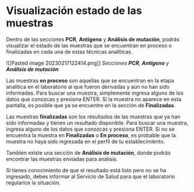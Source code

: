 # Visualización estado de las muestras

Dentro de las secciones **PCR**, **Antígeno** y **Análisis de mutación**, podrás visualizar el estado de las muestras que se encuentran en proceso o finalizadas en cada una de estas técnicas analíticas.

![[Pasted image 20230217122414.png]]
_Secciones **PCR**, **Antígeno** y **Análisis de mutación**_

Las muestras **en proceso** son aquellas que se encuentran en la etapa analítica en el laboratorio al que fueron derivadas y aún no han sido informadas. Para buscar una muestra, simplemente ingresa alguno de los datos que conozcas y presiona ENTER. Si la muestra no aparece en esta pantalla, es posible que ya se encuentre en la sección de **Finalizadas**.

Las muestras **finalizadas** son los resultados de las muestras que ya han sido informadas y tienen un resultado disponible. Para buscar una muestra, ingresa alguno de los datos que conozcas y presiona ENTER. Si no se encuentra la muestra en **Finalizadas** o **En proceso**, es probable que la muestra no haya sido ingresada en el perfil de tu establecimiento.

También existe una sección de **Análisis de mutación**, donde podrás encontrar las muestras enviadas para análisis.

Si tienes conocimiento de que el resultado está listo pero no se ha ingresado, debes informar al Servicio de Salud para que el laboratorio regularice la situación.